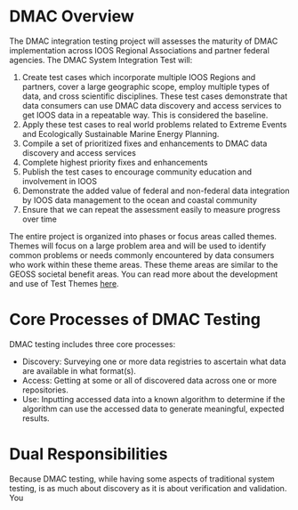 # DMAC Overview

The DMAC integration testing project will assesses the maturity of DMAC implementation across IOOS Regional Associations and partner federal agencies. The DMAC System Integration Test will:

1. Create test cases which incorporate multiple IOOS Regions and partners, cover a large geographic scope, employ multiple types of data, and cross scientific disciplines. These test cases demonstrate that data consumers can use DMAC data discovery and access services to get IOOS data in a repeatable way. This is considered the baseline.
2. Apply these test cases to real world problems related to Extreme Events and Ecologically Sustainable Marine Energy Planning.
3. Compile a set of prioritized fixes and enhancements to DMAC data discovery and access services
4. Complete highest priority fixes and enhancements
5. Publish the test cases to encourage community education and involvement in IOOS
6. Demonstrate the added value of federal and non-federal data integration by IOOS data management to the ocean and coastal community
7. Ensure that we can repeat the assessment easily to measure progress over time

The entire project is organized into phases or focus areas called themes. Themes will focus on a large problem area and will be used to identify common problems or needs commonly encountered by data consumers who work within these theme areas. These theme areas are similar to the GEOSS societal benefit areas.
You can read more about the development and use of Test Themes [here](https://github.com/ioos/system-test/wiki/Development-of-Test-Themes).

# Core Processes of DMAC Testing
DMAC testing includes three core processes:

* Discovery: Surveying one or more data registries to ascertain what data are available in what format(s).
* Access:  Getting at some or all of discovered data across one or more repositories.
* Use:  Inputting accessed data into a known algorithm to determine if the algorithm can use the accessed data to generate meaningful, expected results.

# Dual Responsibilities
Because DMAC testing, while having some aspects of traditional system testing, is as much about discovery as it is about verification and validation.  You 